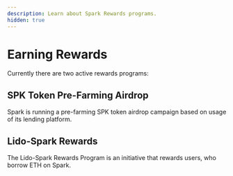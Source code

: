 ```yaml
---
description: Learn about Spark Rewards programs.
hidden: true
---
```


# Earning Rewards

Currently there are two active rewards programs:

## SPK Token Pre-Farming Airdrop

Spark is running a pre-farming SPK token airdrop campaign based on usage of its lending platform.



## Lido-Spark Rewards

The Lido-Spark Rewards Program is an initiative that rewards users, who borrow ETH on Spark.
